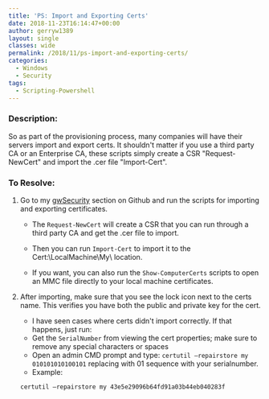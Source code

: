 ```yaml
---
title: 'PS: Import and Exporting Certs'
date: 2018-11-23T16:14:47+00:00
author: gerryw1389
layout: single
classes: wide
permalink: /2018/11/ps-import-and-exporting-certs/
categories:
  - Windows
  - Security
tags:
  - Scripting-Powershell
---
```

<!--more-->

### Description:

So as part of the provisioning process, many companies will have their servers import and export certs. It shouldn't matter if you use a third party CA or an Enterprise CA, these scripts simply create a CSR "Request-NewCert" and import the .cer file "Import-Cert".

### To Resolve:

1. Go to my [gwSecurity](https://github.com/gerryw1389/powershell/tree/main/gwSecurity/Public) section on Github and run the scripts for importing and exporting certificates.

   - The `Request-NewCert` will create a CSR that you can run through a third party CA and get the .cer file to import.

   - Then you can run `Import-Cert` to import it to the Cert:\LocalMachine\My\ location.

   - If you want, you can also run the `Show-ComputerCerts` scripts to open an MMC file directly to your local machine certificates.

1. After importing, make sure that you see the lock icon next to the certs name. This verifies you have both the public and private key for the cert.

   - I have seen cases where certs didn't import correctly. If that happens, just run:
   - Get the `SerialNumber` from viewing the cert properties; make sure to remove any special characters or spaces
   - Open an admin CMD prompt and type: `certutil –repairstore my 010101010100101` replacing with 01 sequence with your serialnumber.
   - Example:
   
   ```powershell
   certutil –repairstore my 43e5e29096b64fd91a03b44eb040283f
   ```


